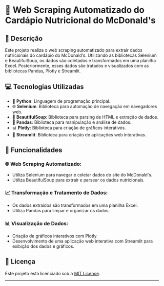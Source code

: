 # 🍔 Web Scraping Automatizado do Cardápio Nutricional do McDonald's

## 📝 Descrição

Este projeto realiza o web scraping automatizado para extrair dados nutricionais do cardápio do McDonald's. Utilizando as bibliotecas Selenium e BeautifulSoup, os dados são coletados e transformados em uma planilha Excel. Posteriormente, esses dados são tratados e visualizados com as bibliotecas Pandas, Plotly e Streamlit.

## 💻 Tecnologias Utilizadas

- 🐍 **Python**: Linguagem de programação principal.
- 🌐 **Selenium**: Biblioteca para automação de navegação em navegadores web.
- 🍲 **BeautifulSoup**: Biblioteca para parsing de HTML e extração de dados.
- 🐼 **Pandas**: Biblioteca para manipulação e análise de dados.
- 📊 **Plotly**: Biblioteca para criação de gráficos interativos.
- 🌟 **Streamlit**: Biblioteca para criação de aplicações web interativas.

## 🔧 Funcionalidades

### 🌐 Web Scraping Automatizado:
- Utiliza Selenium para navegar e coletar dados do site do McDonald's.
- Utiliza BeautifulSoup para extrair e parsear os dados nutricionais.

### 📈 Transformação e Tratamento de Dados:
- Os dados extraídos são transformados em uma planilha Excel.
- Utiliza Pandas para limpar e organizar os dados.

### 📊 Visualização de Dados:
- Criação de gráficos interativos com Plotly.
- Desenvolvimento de uma aplicação web interativa com Streamlit para exibição dos dados e gráficos.


## 📄 Licença

Este projeto está licenciado sob a [MIT License](LICENSE).

---


